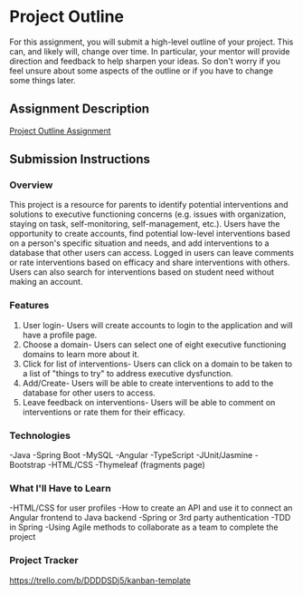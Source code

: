 # Project Outline
For this assignment, you will submit a high-level outline of your project. This can, and likely will, change over time. In particular, your mentor will provide direction and feedback to help sharpen your ideas. So don't worry if you feel unsure about some aspects of the outline or if you have to change some things later.

## Assignment Description
[Project Outline Assignment](https://education.launchcode.org/liftoff/modules/assignments/project-outline)

## Submission Instructions

### Overview
  This project is a resource for parents to identify potential interventions and solutions to executive functioning concerns (e.g. issues with organization, staying on task, self-monitoring, self-management, etc.). Users have the opportunity to create accounts, find potential low-level interventions based on a person's specific situation and needs, and add interventions to a database that other users can access. Logged in users can leave comments or rate interventions based on efficacy and share interventions with others. Users can also search for interventions based on student need without making an account.

### Features
1. User login- Users will create accounts to login to the application and will have a profile page.
2. Choose a domain- Users can select one of eight executive functioning domains to learn more about it.
3. Click for list of interventions- Users can click on a domain to be taken to a list of "things to try" to address executive dysfunction.
4. Add/Create- Users will be able to create interventions to add to the database for other users to access.
5. Leave feedback on interventions- Users will be able to comment on interventions or rate them for their efficacy.

### Technologies
-Java
-Spring Boot
-MySQL
-Angular
-TypeScript
-JUnit/Jasmine 
-Bootstrap
-HTML/CSS
-Thymeleaf (fragments page)

### What I'll Have to Learn
-HTML/CSS for user profiles
-How to create an API and use it to connect an Angular frontend to Java backend
-Spring or 3rd party authentication
-TDD in Spring
-Using Agile methods to collaborate as a team to complete the project

### Project Tracker
https://trello.com/b/DDDDSDj5/kanban-template
